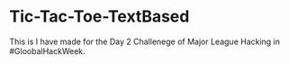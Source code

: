 # Tic-Tac-Toe-TextBased
This is I have made for the Day 2 Challenege of Major League Hacking in #GloobalHackWeek. 
